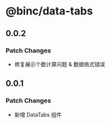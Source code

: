 # @binc/data-tabs

## 0.0.2

### Patch Changes

- 修复展示个数计算问题 & 数据格式错误

## 0.0.1

### Patch Changes

- 新增 DataTabs 组件
